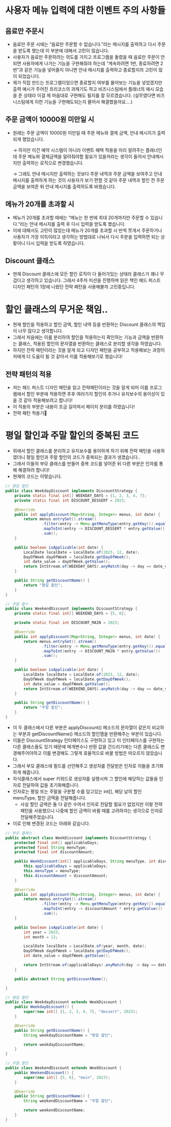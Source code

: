 # 사용자 메뉴 입력에 대한 이벤트 주의 사항들

## 음료만 주문시

- 음료만 주문 시에는 “음료만 주문할 수 없습니다.”라는 메시지를 출력하고 다시 주문을 받도록 했는데 이 부분에 대해서 고민이 많습니다.
- 사용자가 음료만 주문하려는 의도를 가지고 프로그램을 돌렸을 때 음료만 주문이 안되면 사용자에게 나가는 기능을 구현해줘야 하는데 “계속하려면 1번, 종료하려면 2번”과 같은 기능을 넣어줄지 아니면 안내 메시지를 출력하고 종료할지의 고민이 많이 되었습니다.
- 제가 직접 만드는 프로그램이었으면 종료할지 여부를 물어보는 기능을 넣었겠지만 출력 예시가 주어진 프리코스의 과제기도 하고 비즈니스팀에서 플래너의 예시 모습을 준 상태라 이걸 제 마음대로 구현해도 될지를 잘 모르겠습니다. (실무였다면 비즈니스팀에게 이런 기능을 구현해도되는지 물어서 해결했을까요….)

## 주문 금액이 10000원 미만일 시

- 원래는 주문 금액이 10000원 미만일 때 주문 메뉴와 결제 금액, 안내 메시지가 출력되게 했었습니다.
    
    → 하지만 이건 예약 시스템이 아니라 이벤트 혜택 적용을 미리 알려주는 플래너인데 주문 메뉴와 결제금액을 알려줘야할 필요가 있을까라는 생각이 들어서 안내메시지만 출력하는 로직으로 변경했습니다.
    
    → 그래도 안내 메시지만 출력하는 것보다 주문 내역과 주문 금액을 보여주고 안내 메시지를 출력하게 하는 것이 사용자가 보기 편할 것 같아 주문 내역과 할인 전 주문 금액을 보여준 뒤 안내 메시지를 출력하도록 바꿨습니다.
    

## 메뉴가 20개를 초과할 시

- 메뉴가 20개를 초과할 때에는 “메뉴는 한 번에 최대 20개까지만 주문할 수 있습니다.”라는 안내 메시지를 출력 후 다시 입력을 받도록 했습니다.
- 이에 대해서도 고민이 많았는데 메뉴가 20개를 초과할 시 반씩 쪼개서 주문하거나 사용자가 가장 이득이라고 생각하는 방법대로 나눠서 다시 주문을 입력하면 되는 상황이니 다시 입력을 받도록 하였습니다.

## Discount 클래스

- 현재 Discount 클래스에 모든 할인 로직이 다 들어가있는 상태라 클래스가 꽤나 무겁다고 생각하고 있습니다. 그래서 4주차 미션을 진행하며 읽은 책인 헤드 퍼스트 디자인 패턴의 1장에 나왔던 전략 패턴을 사용해볼까 고민중입니다.

# 할인 클래스의 무거운 책임..

- 현재 할인을 적용하고 할인 금액, 할인 내역 등을 반환하는 Discount 클래스의 책임이 너무 많다고 생각합니다.
- 그래서 처음에는 이를 분리하여 할인을 적용하는지 확인하는 기능과 금액을 반환하는 클래스, 적용된 할인의 문자열을 반환하는 클래스로 분리할 생각을 하였습니다.
- 하지만 전략 패턴이라는 것을 알게 되고 디자인 패턴을 공부하고 적용해보는 과정이 저에게 더 도움이 될 것 같아서 이를 적용해보기로 했습니다!

## 전략 패턴의 적용

- 저는 헤드 퍼스트 디자인 패턴을 읽고 전략패턴이라는 것을 알게 되어 이를 프로그램에서 할인 부분에 적용하면 추후 여러가지 할인의 추가나 유지보수의 용이성이 있을 것 같아 적용해보려고 합니다!
- 이 적용의 부분은 내용이 조금 길어져서 페이지 분리를 하였습니다!
- 전략 패턴 적용기🤣

# 평일 할인과 주말 할인의 중복된 코드

- 위에서 할인 클래스를 분리하고 유지보수를 용이하게 하기 위해 전략 패턴을 사용하였더니 평일 할인과 주말 할인의 코드가 중복되는 결과가 생겼습니다..
- 그래서 이들의 부모 클래스를 만들어 중복 코드를 넣어준 뒤 다른 부분은 인자를 통해 해결하려 합니다!
- 현재의 코드는 이렇습니다.

```java
// 평일 할인
public class WeekdayDiscount implements DiscountStrategy {
    private static final int[] WEEKDAY_DAYS = {1, 2, 3, 4, 7};
    private static final int DISCOUNT_DESSERT = 2023;

    @Override
    public int applyDiscount(Map<String, Integer> menus, int date) {
        return menus.entrySet().stream()
                .filter(entry -> Menu.getMenuType(entry.getKey()).equals("dessert"))
                .mapToInt(entry -> DISCOUNT_DESSERT * entry.getValue())
                .sum();
    }

    public boolean isApplicable(int date) {
        LocalDate localDate = LocalDate.of(2023, 12, date);
        DayOfWeek dayOfWeek = localDate.getDayOfWeek();
        int date_value = dayOfWeek.getValue();
        return IntStream.of(WEEKDAY_DAYS).anyMatch(day -> day == date_value);
    }

    public String getDiscountName() {
        return "평일 할인";
    }
}

// 주말 할ㅇ
public class WeekendDiscount implements DiscountStrategy {
    private static final int[] WEEKEND_DAYS = {5, 6};

    private static final int DISCOUNT_MAIN = 2023;

    @Override
    public int applyDiscount(Map<String, Integer> menus, int date) {
        return menus.entrySet().stream()
                .filter(entry -> Menu.getMenuType(entry.getKey()).equals("main"))
                .mapToInt(entry -> DISCOUNT_MAIN * entry.getValue())
                .sum();
    }

    public boolean isApplicable(int date) {
        LocalDate localDate = LocalDate.of(2023, 12, date);
        DayOfWeek dayOfWeek = localDate.getDayOfWeek();
        int date_value = dayOfWeek.getValue();
        return IntStream.of(WEEKEND_DAYS).anyMatch(day -> day == date_value);
    }

    public String getDiscountName() {
        return "주말 할인";
    }
}
```

- 이 두 클래스에서 다른 부분은 applyDiscount() 메소드의 문자열이 같은지 비교하는 부분과 getDiscountName() 메소드의 할인몀을 반환해주는 부분이 있습니다.
- 이들은 DiscountStrategy 인터페이스도 구현하고 있고 이 인터페이스를 구현하는 다른 클래스들도 있기 때문에 매개변수나 반환 값을 건드리기에는 다른 클래스도 변경해주어야하고 이를 변경해도 그렇게 효율적으로 바꿀 방법은 떠오르지 않았습니다.
- 그래서 부모 클래스에 필드를 선언해주고 생성자를 전달받은 인자로 이들을 초기화하게 해줍니다.
- 자식클래스에서 super 키워드로 생성자를 실행시켜 그 할인에 해당하는 값들을 인자로 전달하여 값을 초기화해줍니다.
- 인자로는 평일 또는 주말을 구분할 수를 담고있는 int[], 해당 날의 할인 menuType, 할인 금액을 전달해줍니다.
    - 사실 할인 금액은 둘 다 같은 수여서 인자로 전달할 필요가 없었지만 이왕 전략 패턴을 사용했으니 나중에 할인 금액이 바뀔 때를 고려하자는 생각으로 인자로 전달해주었습니다.
- 이로 인해 변경된 코드는 아래와 같습니다.

```java
// 부모 클래스
public abstract class WeekDiscount implements DiscountStrategy {
    protected final int[] applicableDays;
    protected final String menuType;
    protected final int discountAmount;

    public WeekDiscount(int[] applicableDays, String menuType, int discountAmount) {
        this.applicableDays = applicableDays;
        this.menuType = menuType;
        this.discountAmount = discountAmount;
    }

    @Override
    public int applyDiscount(Map<String, Integer> menus, int date) {
        return menus.entrySet().stream()
                .filter(entry -> Menu.getMenuType(entry.getKey()).equals(menuType))
                .mapToInt(entry -> discountAmount * entry.getValue())
                .sum();
    }

    public boolean isApplicable(int date) {
        int year = 2023;
        int month = 12;

        LocalDate localDate = LocalDate.of(year, month, date);
        DayOfWeek dayOfWeek = localDate.getDayOfWeek();
        int date_value = dayOfWeek.getValue();

        return IntStream.of(applicableDays).anyMatch(day -> day == date_value);
    }

    public abstract String getDiscountName();

}

// 평일 할인
public class WeekdayDiscount extends WeekDiscount {
    public WeekdayDiscount() {
        super(new int[] {1, 2, 3, 4, 7}, "dessert", 2023);
    }

    @Override
    public String getDiscountName() {
        String weekdayDiscountName = "평일 할인";

        return weekdayDiscountName;
    }
}

// 주말 할인
public class WeekendDiscount extends WeekDiscount {
    public WeekendDiscount() {
        super(new int[] {5, 6}, "main", 2023);
    }

    @Override
    public String getDiscountName() {
        String weekendDiscountName = "주말 할인";

        return weekendDiscountName;
    }
}
```
